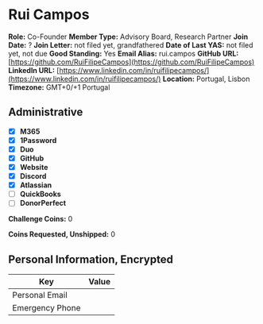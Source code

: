 # Rui Campos

**Role:** Co-Founder
**Member Type:** Advisory Board, Research Partner
**Join Date:** ?
**Join Letter:** not filed yet, grandfathered
**Date of Last YAS:** not filed yet, not due
**Good Standing:** Yes
**Email Alias:** rui.campos
**GitHub URL:** [https://github.com/RuiFilipeCampos](https://github.com/RuiFilipeCampos)
**LinkedIn URL:** [https://www.linkedin.com/in/ruifilipecampos/](https://www.linkedin.com/in/ruifilipecampos/)
**Location:** Portugal, Lisbon
**Timezone:** GMT+0/+1 Portugal

## Administrative

- [x] **M365**
- [x] **1Password**
- [x] **Duo**
- [x] **GitHub**
- [x] **Website**
- [x] **Discord**
- [x] **Atlassian**
- [ ] **QuickBooks**
- [ ] **DonorPerfect**

**Challenge Coins:** 0

**Coins Requested, Unshipped:** 0

## Personal Information, Encrypted

| Key             | Value |
| --------------- | ----- |
| Personal Email  |       |
| Emergency Phone |       |